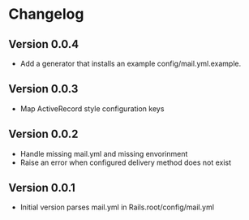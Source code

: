 # Changelog

## Version 0.0.4

* Add a generator that installs an example config/mail.yml.example.

## Version 0.0.3

* Map ActiveRecord style configuration keys

## Version 0.0.2

* Handle missing mail.yml and missing envorinment
* Raise an error when configured delivery method does not exist

## Version 0.0.1

* Initial version parses mail.yml in Rails.root/config/mail.yml
